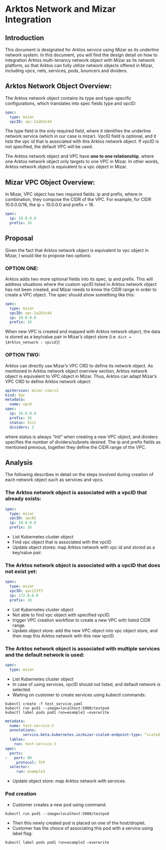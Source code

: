 <!--
SPDX-License-Identifier: MIT
Copyright (c) 2020 The Authors.

Authors: Sherif Abdelwahab <@zasherif>
         Phu Tran          <@phudtran>
         Catherine Lu      <@clu2>

Permission is hereby granted, free of charge, to any person obtaining a copy
of this software and associated documentation files (the "Software"), to deal
in the Software without restriction, including without limitation the rights
to use, copy, modify, merge, publish, distribute, sublicense, and/or sell
copies of the Software, and to permit persons to whom the Software is
furnished to do so, subject to the following conditions:The above copyright
notice and this permission notice shall be included in all copies or
substantial portions of the Software.THE SOFTWARE IS PROVIDED "AS IS",
WITHOUT WARRANTY OF ANY KIND, EXPRESS OR IMPLIED, INCLUDING BUT NOT LIMITED
TO THE WARRANTIES OF MERCHANTABILITY, FITNESS FOR A PARTICULAR PURPOSE AND
NONINFRINGEMENT. IN NO EVENT SHALL THE AUTHORS OR COPYRIGHT HOLDERS BE LIABLE
FOR ANY CLAIM, DAMAGES OR OTHER LIABILITY, WHETHER IN AN ACTION OF CONTRACT,
TORT OR OTHERWISE, ARISING FROM, OUT OF OR IN CONNECTION WITH THE SOFTWARE OR
THE USE OR OTHER DEALINGS IN THE SOFTWARE.
-->

# Arktos Network and Mizar Integration

## Introduction

This document is designated for Arktos service using Mizar as its underline network system. In this document, you will find the design detail on how to integration Arktos multi-tenancy network object with Mizar as its network platform, so that Arktos can fully utilize network objects offered in Mizar, including vpcs, nets, services, pods, bouncers and dividers. 

## Arktos Network Object Overview: 
The Arktos network object contains its type and type-specific configurations, which translates into spec fields type and vpcID:
```yaml
spec:
  type: mizar
  vpcID: vpc-1a2b3c4d
```
The type field is the only required field, where it identifies the underline network service (which in our case is mizar). VpcID field is optional, and it lists the vpc id that is associated with this Arktos network object. If vpcID is not specified, the default VPC will be used. 

The Arktos network object and VPC have **one to one relationship**, where one Arktos network object only targets to one VPC in Mizar. In other words, Arktos network object is equivalent to a vpc object in Mizar. 

## Mizar VPC Object Overview: 
In Mizar, VPC object has two required fields: ip and prefix, where in combination, they compose the CIDR of the VPC. For example, for CIDR 10.0.0.0/16, the ip = 10.0.0.0 and prefix = 16. 
```yaml
spec:
  ip: 10.0.0.0
  prefix: 16
```
## Proposal 
Given the fact that Arktos network object is equivalent to vpc object in Mizar, I would like to propose two options: 

### OPTION ONE: 
Arktos adds two more optional fields into its spec, ip and prefix. This will address situations where the custom vpcID listed in Arktos network object has not been created, and Mizar needs to know the CIDR range in order to create a VPC object. The spec should show something like this: 
```yaml
spec:
  type: mizar
  vpcID: vpc-1a2b3c4d
  ip: 10.0.0.0
  prefix: 16
```
When new VPC is created and mapped with Arktos network object, the data is stored as a key/value pair in Mizar’s object store (i.e. ```dict = {Arktos_network : vpcid}```)

### OPTION TWO: 
Arktos can directly use Mizar’s VPC CRD to define its network object. As mentioned in Arktos network object overview section, Arktos network object is equivalent to VPC object in Mizar. Thus, Arktos can adapt Mizar’s VPC CRD to define Arktos network object: 
```yaml
apiVersion: mizar.com/v1
kind: Vpc
metadata:
  name: vpc0
spec:
  ip: 10.0.0.0
  prefix: 16
  status: Init
  dividers: 2
```
where status is always “Init” when creating a new VPC object, and dividers specifies the number of dividers/subnets desired. The ip and prefix fields as mentioned previous, together they define the CIDR range of the VPC. 

## Analysis
The following describes in detail on the steps involved during creation of each network object such as services and vpcs. 

### The Arktos network object is associated with a vpcID that already exists:
```yaml
spec:
  type: mizar
  vpcID: vpc01
  ip: 10.0.0.0
  prefix: 16
```
* List Kubernetes cluster object
* Find vpc object that is associated with the vpcID
* Update object stores: map Arktos network with vpc id and stored as a key/value pair. 

### The Arktos network object is associated with a vpcID that does not exist yet: 
```yaml
spec:
  type: mizar
  vpcID: vpc123f3
  ip: 172.0.0.0
  prefix: 16
```
* List Kubernetes cluster object
* Not able to find vpc object with specified vpcID. 
* trigger VPC creation workflow to create a new VPC with listed CIDR range. 
* Update object store: add the new VPC object into vpc object store, and then map this Arktos network with this new vpcID.

### The Arktos network object is associated with multiple services and the default network is used:
```yaml
spec:
  type: mizar
```
* List Kubernetes cluster object
* In case of using services, vpcID should not listed, and default network is selected
* Waiting on customer to create services using kubectl commands: 
```
kubectl create -f test_service.yaml
kubectl run pod1 --image=localhost:5000/testpod
kubectl label pods pod1 run=example3 –overwrite
```
```yaml
metadata:
  name: test-service-3
  annotations: 
        service.beta.kubernetes.io/mizar-scaled-endpoint-type: “scaled-endpoint”
  lables: 
    run: test-service-3
spec:
  ports: 
-	port: 80
     protocol: TCP
  selector: 
     run: example3
```

* Update object store: map Arktos network with services. 

###	Pod creation
* Customer creates a new pod using command: 
```
kubectl run pod1 --image=localhost:5000/testpod
```
* Then this newly created pod is placed on one of the host/droplet. 
* Customer has the choice of associating this pod with a service using label flag:
```
kubectl label pods pod1 run=example3 –overwrite
```